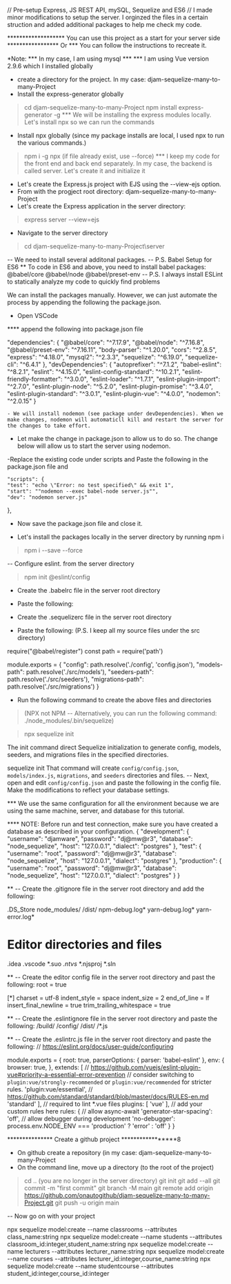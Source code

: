 // Pre-setup Express, JS REST API, mySQL, Sequelize and ES6
// I made minor modifications to setup the server. I orginzed the files in a certain struction and added additional packages to help me check my code.

  ******************* You can use this project as a start for your server side
  *****************   Or
  ***  You can follow the instructions to recreate it.

*Note: 
*** In my case, I am using mysql ***
*** I am using Vue version 2.9.6 which I installed globally

- create a directory for the project. In my case: djam-sequelize-many-to-many-Project
- Install the express-generator globally
> cd djam-sequelize-many-to-many-Project
> npm install express-generator -g
*** We will be installing the express modules locally. Let's install npx so we can run the commands
- Install npx globally (since my package installs are local, I used npx to run the various commands.)
> npm i -g npx (if file already exist, use --force)
*** I keep my code for the front end and back end separately. In my case, the backend is called server. Let's create it and initialize it
- Let's create the Express.js project with EJS using the --view-ejs option.
- From with the progject root directory: djam-sequelize-many-to-many-Project
- Let's create the Express application in the server directory:
> express server --view=ejs
> 
- Navigate to the server directory
> cd djam-sequelize-many-to-many-Project\server        

-- We need to install several additonal packages. 
-- P.S. Babel Setup for ES6
** To code in ES6 and above, you need to install babel packages: 
@babel/core @babel/node @babel/preset-env
-- P.S. I always install ESLint to statically analyze my code to quickly find problems

We can install the packages manually. However, we can just automate the process by appending the following the package.json.

- Open VSCode

**** append the following into package.json file

  "dependencies": {
    "@babel/core": "^7.17.9",
    "@babel/node": "^7.16.8",
    "@babel/preset-env": "^7.16.11",
    "body-parser": "^1.20.0",
    "cors": "^2.8.5",
    "express": "^4.18.0",
    "mysql2": "^2.3.3",
    "sequelize": "^6.19.0",
    "sequelize-cli": "^6.4.1"
  },
  "devDependencies": {
    "autoprefixer": "^7.1.2",
    "babel-eslint": "^8.2.1",
    "eslint": "^4.15.0",
    "eslint-config-standard": "^10.2.1",
    "eslint-friendly-formatter": "^3.0.0",
    "eslint-loader": "^1.7.1",
    "eslint-plugin-import": "^2.7.0",
    "eslint-plugin-node": "^5.2.0",
    "eslint-plugin-promise": "^3.4.0",
    "eslint-plugin-standard": "^3.0.1",
    "eslint-plugin-vue": "^4.0.0",
    "nodemon": "^2.0.15"
  }

    - We will install nodemon (see package under devDependencies). When we make changes, nodemon will automaticll kill and restart the server for the changes to take effort.

  - Let make the change in package.json to allow us to do so. The change below will allow us to start the server using nodemon.

  -Replace the existing code under scripts and Paste the following in the package.json file and 

    "scripts": {
    "test": "echo \"Error: no test specified\" && exit 1",
    "start": ""nodemon --exec babel-node server.js"",
    "dev": "nodemon server.js"
  },
  
  - Now save the package.json file and close it.

  - Let's install the packages locally in the server directory by running npm i
  > npm i --save --force

-- Configure eslint. from the server directory
> npm init @eslint/config

- Create the .babelrc file in the server root directory
- Paste the following:

- Create the .sequelizerc file in the server root directory
- Paste the following:  (P.S. I keep all my source files under the src directory)

require("@babel/register")
const path = require('path')

module.exports = {
  "config": path.resolve('./config', 'config.json'),
  "models-path": path.resolve('./src/models'),
  "seeders-path": path.resolve('./src/seeders'),
  "migrations-path": path.resolve('./src/migrations')
}

- Run the following command to create the above files and directories
> (NPX not NPM  -- Alternatively, you can run the following command:
./node_modules/.bin/sequelize)

> npx sequelize init   

The init command direct Sequelize initialization to generate config, models, seeders, and migrations files in the specified directories. 

sequelize init
That command will create `config/config.json`, `models/index.js`, `migrations`, and `seeders` directories and files. 
-- Next, open and edit `config/config.json` and paste the following in the config file. Make the modifications to reflect your database settings.

***  We use the same configuration for all the environment because we are using the same machine, server, and database for this tutorial.

**** NOTE: Before run and test connection, make sure you have created a database as described in your configuration.
{
  "development": {
    "username": "djamware",
    "password": "dj@mw@r3",
    "database": "node_sequelize",
    "host": "127.0.0.1",
    "dialect": "postgres"
  },
  "test": {
    "username": "root",
    "password": "dj@mw@r3",
    "database": "node_sequelize",
    "host": "127.0.0.1",
    "dialect": "postgres"
  },
  "production": {
    "username": "root",
    "password": "dj@mw@r3",
    "database": "node_sequelize",
    "host": "127.0.0.1",
    "dialect": "postgres"
  }
}

** -- Create the .gitignore file in the server root directory and add the following:

.DS_Store
node_modules/
/dist/
npm-debug.log*
yarn-debug.log*
yarn-error.log*

# Editor directories and files
.idea
.vscode
*.suo
*.ntvs*
*.njsproj
*.sln

** -- Create the editor config file in the server root directory and past the following:
root = true

[*]
charset = utf-8
indent_style = space
indent_size = 2
end_of_line = lf
insert_final_newline = true
trim_trailing_whitespace = true


** -- Create the .eslintignore file in the server root directory and paste the following:
/build/
/config/
/dist/
/*.js


** -- Create the .eslintrc.js file in the server root directory and paste the following:
// https://eslint.org/docs/user-guide/configuring

module.exports = {
  root: true,
  parserOptions: {
    parser: 'babel-eslint'
  },
  env: {
    browser: true,
  },
  extends: [
    // https://github.com/vuejs/eslint-plugin-vue#priority-a-essential-error-prevention
    // consider switching to `plugin:vue/strongly-recommended` or `plugin:vue/recommended` for stricter rules.
    'plugin:vue/essential', 
    // https://github.com/standard/standard/blob/master/docs/RULES-en.md
    'standard'
  ],
  // required to lint *.vue files
  plugins: [
    'vue'
  ],
  // add your custom rules here
  rules: {
    // allow async-await
    'generator-star-spacing': 'off',
    // allow debugger during development
    'no-debugger': process.env.NODE_ENV === 'production' ? 'error' : 'off'
  }
}

*************** Create a github project *****************8
- On github create a repository (in my case: djam-sequelize-many-to-many-Project
- On the command line, move up a directory (to the root of the project)
> cd ..    (you are no longer in the server directory)
git init
git add --all
git commit -m "first commit"
git branch -M main
git remote add origin https://github.com/onautogithub/djam-sequelize-many-to-many-Project.git
git push -u origin main

-- Now go on with your project



npx sequelize model:create --name classrooms --attributes class_name:string
npx sequelize model:create --name students --attributes classroom_id:integer,student_name:string
npx sequelize model:create --name lecturers --attributes lecturer_name:string
npx sequelize model:create --name courses --attributes lecturer_id:integer,course_name:string
npx sequelize model:create --name studentcourse --attributes student_id:integer,course_id:integer